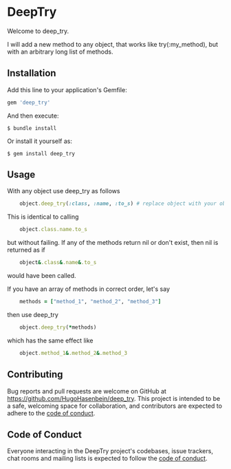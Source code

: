 # DeepTry

Welcome to deep_try. 

I will add a new method to any object, that works like try(:my_method), but with an arbitrary long list of methods.


## Installation

Add this line to your application's Gemfile:

```ruby
gem 'deep_try'
```

And then execute:

    $ bundle install

Or install it yourself as:

    $ gem install deep_try

## Usage

With any object use deep_try as follows

```ruby
    object.deep_try(:class, :name, :to_s) # replace object with your object
```
    
This is identical to calling

```ruby
    object.class.name.to_s
```
    
but without failing. If any of the methods return nil or don't exist, then nil is returned as if

```ruby
    object&.class&.name&.to_s
```
    
would have been called.

If you have an array of methods in correct order, let's say

```ruby
    methods = ["method_1", "method_2", "method_3"]
```
    
then use deep_try

```ruby
    object.deep_try(*methods)
```

which has the same effect like

```ruby
    object.method_1&.method_2&.method_3
```

## Contributing

Bug reports and pull requests are welcome on GitHub at https://github.com/HugoHasenbein/deep_try. This project is intended to be a safe, welcoming space for collaboration, and contributors are expected to adhere to the [code of conduct](https://github.com/HugoHasenbein/deep_try/blob/master/CODE_OF_CONDUCT.md).

## Code of Conduct

Everyone interacting in the DeepTry project's codebases, issue trackers, chat rooms and mailing lists is expected to follow the [code of conduct](https://github.com/HugoHasenbein/deep_try/blob/master/CODE_OF_CONDUCT.md).
